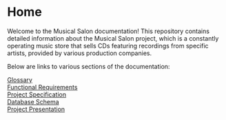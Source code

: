 # Home
Welcome to the Musical Salon documentation! 
This repository contains detailed information about the Musical Salon project, which is a constantly operating music store that sells CDs featuring recordings from specific artists, provided by various production companies.

Below are links to various sections of the documentation:

[Glossary](https://github.com/fpmi-tp2024/tpmp-rvn-lab5-the_musical_prodigy/blob/main/docs/Glossary.md)  
[Functional Requirements](https://github.com/fpmi-tp2024/tpmp-rvn-lab5-the_musical_prodigy/blob/main/docs/Functional-Requirements.md)  
[Project Specification](https://github.com/fpmi-tp2024/tpmp-rvn-lab5-the_musical_prodigy/blob/main/docs/Project-Specification.md)  
[Database Schema](Database-Schema.md)  
[Project Presentation](https://github.com/fpmi-tp2024/tpmp-rvn-lab5-the_musical_prodigy/blob/main/docs/Project-Presentation.md)  
